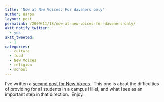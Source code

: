 ```yaml
---
title: 'Now at New Voices: For daveners only'
author: Harpo
layout: post
permalink: /2009/11/18/now-at-new-voices-for-daveners-only/
aktt_notify_twitter:
  - yes
aktt_tweeted:
  - 1
categories:
  - culture
  - food
  - New Voices
  - religion
  - school
---
```

I&#8217;ve written a <a href="http://blog.newvoices.org/?p=1740" target="_blank">second post for New Voices</a>.  This one is about the difficulties of providing for all students in a campus Hillel, and what I see as an important step in that direction.  Enjoy!